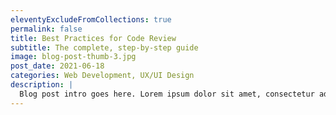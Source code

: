 ```yaml
---
eleventyExcludeFromCollections: true
permalink: false
title: Best Practices for Code Review
subtitle: The complete, step-by-step guide
image: blog-post-thumb-3.jpg
post_date: 2021-06-18
categories: Web Development, UX/UI Design
description: |
  Blog post intro goes here. Lorem ipsum dolor sit amet, consectetur adipiscing elit. Quisque vel sapien quis nulla dictum euismod. Vivamus sed mi vitae dui iaculis venenatis...
---
```

